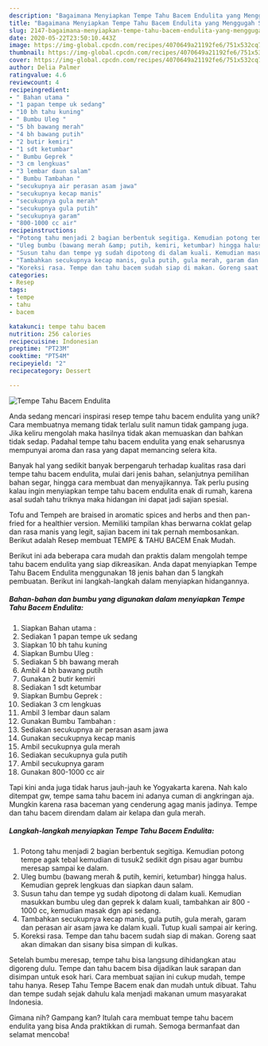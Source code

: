 ```yaml
---
description: "Bagaimana Menyiapkan Tempe Tahu Bacem Endulita yang Menggugah Selera"
title: "Bagaimana Menyiapkan Tempe Tahu Bacem Endulita yang Menggugah Selera"
slug: 2147-bagaimana-menyiapkan-tempe-tahu-bacem-endulita-yang-menggugah-selera
date: 2020-05-22T23:50:10.443Z
image: https://img-global.cpcdn.com/recipes/4070649a21192fe6/751x532cq70/tempe-tahu-bacem-endulita-foto-resep-utama.jpg
thumbnail: https://img-global.cpcdn.com/recipes/4070649a21192fe6/751x532cq70/tempe-tahu-bacem-endulita-foto-resep-utama.jpg
cover: https://img-global.cpcdn.com/recipes/4070649a21192fe6/751x532cq70/tempe-tahu-bacem-endulita-foto-resep-utama.jpg
author: Delia Palmer
ratingvalue: 4.6
reviewcount: 4
recipeingredient:
- " Bahan utama "
- "1 papan tempe uk sedang"
- "10 bh tahu kuning"
- " Bumbu Uleg "
- "5 bh bawang merah"
- "4 bh bawang putih"
- "2 butir kemiri"
- "1 sdt ketumbar"
- " Bumbu Geprek "
- "3 cm lengkuas"
- "3 lembar daun salam"
- " Bumbu Tambahan "
- "secukupnya air perasan asam jawa"
- "secukupnya kecap manis"
- "secukupnya gula merah"
- "secukupnya gula putih"
- "secukupnya garam"
- "800-1000 cc air"
recipeinstructions:
- "Potong tahu menjadi 2 bagian berbentuk segitiga. Kemudian potong tempe agak tebal kemudian di tusuk2 sedikit dgn pisau agar bumbu meresap sampai ke dalam."
- "Uleg bumbu (bawang merah &amp; putih, kemiri, ketumbar) hingga halus. Kemudian geprek lengkuas dan siapkan daun salam."
- "Susun tahu dan tempe yg sudah dipotong di dalam kuali. Kemudian masukkan bumbu uleg dan geprek k dalam kuali, tambahkan air 800 - 1000 cc, kemudian masak dgn api sedang."
- "Tambahkan secukupnya kecap manis, gula putih, gula merah, garam dan perasan air asam jawa ke dalam kuali. Tutup kuali sampai air kering."
- "Koreksi rasa. Tempe dan tahu bacem sudah siap di makan. Goreng saat akan dimakan dan sisany bisa simpan di kulkas."
categories:
- Resep
tags:
- tempe
- tahu
- bacem

katakunci: tempe tahu bacem 
nutrition: 256 calories
recipecuisine: Indonesian
preptime: "PT23M"
cooktime: "PT54M"
recipeyield: "2"
recipecategory: Dessert

---
```



![Tempe Tahu Bacem Endulita](https://img-global.cpcdn.com/recipes/4070649a21192fe6/751x532cq70/tempe-tahu-bacem-endulita-foto-resep-utama.jpg)

Anda sedang mencari inspirasi resep tempe tahu bacem endulita yang unik? Cara membuatnya memang tidak terlalu sulit namun tidak gampang juga. Jika keliru mengolah maka hasilnya tidak akan memuaskan dan bahkan tidak sedap. Padahal tempe tahu bacem endulita yang enak seharusnya mempunyai aroma dan rasa yang dapat memancing selera kita.

Banyak hal yang sedikit banyak berpengaruh terhadap kualitas rasa dari tempe tahu bacem endulita, mulai dari jenis bahan, selanjutnya pemilihan bahan segar, hingga cara membuat dan menyajikannya. Tak perlu pusing kalau ingin menyiapkan tempe tahu bacem endulita enak di rumah, karena asal sudah tahu triknya maka hidangan ini dapat jadi sajian spesial.

Tofu and Tempeh are braised in aromatic spices and herbs and then pan-fried for a healthier version. Memiliki tampilan khas berwarna coklat gelap dan rasa manis yang legit, sajian bacem ini tak pernah membosankan. Berikut adalah Resep membuat TEMPE &amp; TAHU BACEM Enak Mudah.


Berikut ini ada beberapa cara mudah dan praktis dalam mengolah tempe tahu bacem endulita yang siap dikreasikan. Anda dapat menyiapkan Tempe Tahu Bacem Endulita menggunakan 18 jenis bahan dan 5 langkah pembuatan. Berikut ini langkah-langkah dalam menyiapkan hidangannya.

<!--inarticleads1-->

##### Bahan-bahan dan bumbu yang digunakan dalam menyiapkan Tempe Tahu Bacem Endulita:

1. Siapkan  Bahan utama :
1. Sediakan 1 papan tempe uk sedang
1. Siapkan 10 bh tahu kuning
1. Siapkan  Bumbu Uleg :
1. Sediakan 5 bh bawang merah
1. Ambil 4 bh bawang putih
1. Gunakan 2 butir kemiri
1. Sediakan 1 sdt ketumbar
1. Siapkan  Bumbu Geprek :
1. Sediakan 3 cm lengkuas
1. Ambil 3 lembar daun salam
1. Gunakan  Bumbu Tambahan :
1. Sediakan secukupnya air perasan asam jawa
1. Gunakan secukupnya kecap manis
1. Ambil secukupnya gula merah
1. Sediakan secukupnya gula putih
1. Ambil secukupnya garam
1. Gunakan 800-1000 cc air


Tapi kini anda juga tidak harus jauh-jauh ke Yogyakarta karena. Nah kalo ditempat gw, tempe sama tahu bacem ini adanya cuman di angkringan aja. Mungkin karena rasa baceman yang cenderung agag manis jadinya. Tempe dan tahu bacem direndam dalam air kelapa dan gula merah. 

<!--inarticleads2-->

##### Langkah-langkah menyiapkan Tempe Tahu Bacem Endulita:

1. Potong tahu menjadi 2 bagian berbentuk segitiga. Kemudian potong tempe agak tebal kemudian di tusuk2 sedikit dgn pisau agar bumbu meresap sampai ke dalam.
1. Uleg bumbu (bawang merah &amp; putih, kemiri, ketumbar) hingga halus. Kemudian geprek lengkuas dan siapkan daun salam.
1. Susun tahu dan tempe yg sudah dipotong di dalam kuali. Kemudian masukkan bumbu uleg dan geprek k dalam kuali, tambahkan air 800 - 1000 cc, kemudian masak dgn api sedang.
1. Tambahkan secukupnya kecap manis, gula putih, gula merah, garam dan perasan air asam jawa ke dalam kuali. Tutup kuali sampai air kering.
1. Koreksi rasa. Tempe dan tahu bacem sudah siap di makan. Goreng saat akan dimakan dan sisany bisa simpan di kulkas.


Setelah bumbu meresap, tempe tahu bisa langsung dihidangkan atau digoreng dulu. Tempe dan tahu bacem bisa dijadikan lauk sarapan dan disimpan untuk esok hari. Cara membuat sajian ini cukup mudah, tempe tahu hanya. Resep Tahu Tempe Bacem enak dan mudah untuk dibuat. Tahu dan tempe sudah sejak dahulu kala menjadi makanan umum masyarakat Indonesia. 

Gimana nih? Gampang kan? Itulah cara membuat tempe tahu bacem endulita yang bisa Anda praktikkan di rumah. Semoga bermanfaat dan selamat mencoba!
